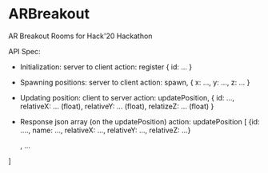 # ARBreakout
AR Breakout Rooms for Hack'20 Hackathon


API Spec:
- Initialization: server to client
  action: register
{
	id: ...
}
- Spawning positions: server to client
  action: spawn,
{
	x: ...,
	y: ...,
	z: ...
}
- Updating position: client to server
  action: updatePosition,
{
	id: ...,
	relativeX: ... (float),
	relativeY: ... (float),
	relatizeZ: ... (float)
}
- Response json array (on the updatePosition)
  action: updatePosition
[
	{id: ....,
	name: ...,
	relativeX: ...,
	relativeY: ...,
	relativeZ: ...}
	
	, ...
	
]
